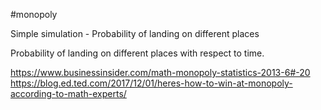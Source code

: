 #monopoly

Simple simulation - Probability of landing on different places

Probability of landing on different places with respect to time.


https://www.businessinsider.com/math-monopoly-statistics-2013-6#-20
https://blog.ed.ted.com/2017/12/01/heres-how-to-win-at-monopoly-according-to-math-experts/

